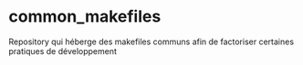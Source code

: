 # common_makefiles
Repository qui héberge des makefiles communs afin de factoriser certaines pratiques de développement 
